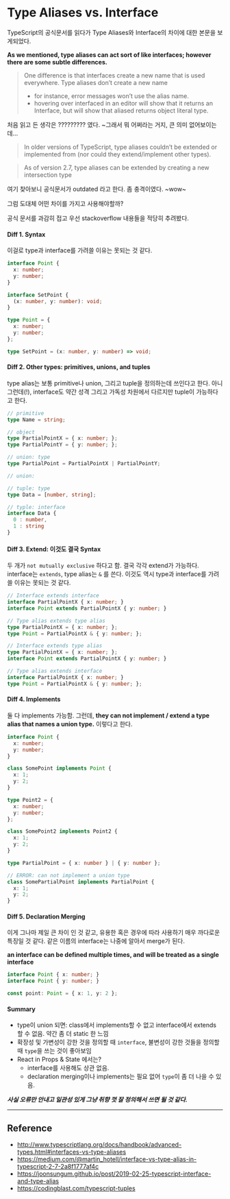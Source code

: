 # Type Aliases vs. Interface

TypeScript의 공식문서를 읽다가 Type Aliases와 Interface의 차이에 대한 본문을 보게되었다.

**As we mentioned, type aliases can act sort of like interfaces; however there are some subtle differences.**

> One difference is that interfaces create a new name that is used everywhere. Type aliases don’t create a new name
> - for instance, error messages won’t use the alias name.
> - hovering over interfaced in an editor will show that it returns an Interface, but will show that aliased returns object literal type.

처음 읽고 든 생각은 ????????? 였다. ~그래서 뭐 어쩌라는 거지, 큰 의미 없어보이는데...

> In older versions of TypeScript, type aliases couldn’t be extended or implemented from (nor could they extend/implement other types). 

> As of version 2.7, type aliases can be extended by creating a new intersection type

여기 찾아보니 공식문서가 outdated 라고 한다. 좀 충격이였다. ~wow~

그럼 도대체 어떤 차이를 가지고 사용해야할까?

공식 문서를 과감히 접고 우선 stackoverflow 내용들을 적당히 추려봤다.

#### Diff 1. Syntax
이걸로 type과 interface를 가려쓸 이유는 못되는 것 같다.

``` typescript
interface Point {
  x: number;
  y: number;
}

interface SetPoint {
  (x: number, y: number): void;
}

type Point = {
  x: number;
  y: number;
};

type SetPoint = (x: number, y: number) => void;
```

#### Diff 2. Other types: primitives, unions, and tuples
type alias는 보통 primitive나 union, 그리고 tuple을 정의하는데 쓰인다고 한다.
아니 그런데(!), interface도 약간 성격 그리고 가독성 차원에서 다르지만 tuple이 가능하다고 한다.

``` typescript
// primitive
type Name = string;

// object
type PartialPointX = { x: number; };
type PartialPointY = { y: number; };

// union: type
type PartialPoint = PartialPointX | PartialPointY;

// union: 

// tuple: type
type Data = [number, string];

// typle: interface
interface Data {
  0 : number,
  1 : string
}
```

#### Diff 3. Extend: 이것도 결국 Syntax
두 개가 `not mutually exclusive` 하다고 함. 결국 각각 extend가 가능하다.
interface는 `extends`, type alias는 `&` 를 쓴다.
이것도 역시 type과 interface를 가려쓸 이유는 못되는 것 같다.

``` typescript
// Interface extends interface
interface PartialPointX { x: number; }
interface Point extends PartialPointX { y: number; }

// Type alias extends type alias
type PartialPointX = { x: number; };
type Point = PartialPointX & { y: number; };

// Interface extends type alias
type PartialPointX = { x: number; };
interface Point extends PartialPointX { y: number; }

// Type alias extends interface
interface PartialPointX { x: number; }
type Point = PartialPointX & { y: number; };
```

#### Diff 4. Implements
둘 다 implements 가능함. 
그런데, **they can not implement / extend a type alias that names a union type.** 이렇다고 한다.


``` typescript
interface Point {
  x: number;
  y: number;
}

class SomePoint implements Point {
  x: 1;
  y: 2;
}

type Point2 = {
  x: number;
  y: number;
};

class SomePoint2 implements Point2 {
  x: 1;
  y: 2;
}

type PartialPoint = { x: number } | { y: number };

// ERROR: can not implement a union type
class SomePartialPoint implements PartialPoint {
  x: 1;
  y: 2;
}
```

#### Diff 5. Declaration Merging
이게 그나마 제일 큰 차이 인 것 같고, 유용한 혹은 경우에 따라 사용하기 매우 까다로운 특징일 것 같다.
같은 이름의 interface는 나중에 알아서 merge가 된다.

**an interface can be defined multiple times, and will be treated as a single interface**

``` typescript
interface Point { x: number; }
interface Point { y: number; }

const point: Point = { x: 1, y: 2 };
```

#### Summary
- type이 union 되면: class에서 implements할 수 없고 interface에서 extends 할 수 없음. 약간 좀 더 static 한 느낌
- 확장성 및 가변성이 강한 것을 정의할 때 `interface`, 불변성이 강한 것들을 정의할 때 `type`을 쓰는 것이 좋아보임
- React in Props & State 에서는?
  - interface를 사용해도 상관 없음.
  - declaration merging이나 implements는 필요 없어 `type`이 좀 더 나을 수 있음.

***사실 오류만 안내고 일관성 있게 그냥 취향 껏 잘 정의해서 쓰면 될 것 같다.***


---
## Reference
- http://www.typescriptlang.org/docs/handbook/advanced-types.html#interfaces-vs-type-aliases
- https://medium.com/@martin_hotell/interface-vs-type-alias-in-typescript-2-7-2a8f1777af4c
- https://joonsungum.github.io/post/2019-02-25-typescript-interface-and-type-alias
- https://codingblast.com/typescript-tuples
